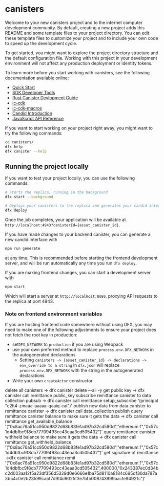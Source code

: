 # canisters

Welcome to your new canisters project and to the internet computer development community. By default, creating a new project adds this README and some template files to your project directory. You can edit these template files to customize your project and to include your own code to speed up the development cycle.

To get started, you might want to explore the project directory structure and the default configuration file. Working with this project in your development environment will not affect any production deployment or identity tokens.

To learn more before you start working with canisters, see the following documentation available online:

- [Quick Start](https://internetcomputer.org/docs/quickstart/quickstart-intro)
- [SDK Developer Tools](https://internetcomputer.org/docs/developers-guide/sdk-guide)
- [Rust Canister Devlopment Guide](https://internetcomputer.org/docs/rust-guide/rust-intro)
- [ic-cdk](https://docs.rs/ic-cdk)
- [ic-cdk-macros](https://docs.rs/ic-cdk-macros)
- [Candid Introduction](https://internetcomputer.org/docs/candid-guide/candid-intro)
- [JavaScript API Reference](https://erxue-5aaaa-aaaab-qaagq-cai.raw.icp0.io)

If you want to start working on your project right away, you might want to try the following commands:

```bash
cd canisters/
dfx help
dfx canister --help
```

## Running the project locally

If you want to test your project locally, you can use the following commands:

```bash
# Starts the replica, running in the background
dfx start --background

# Deploys your canisters to the replica and generates your candid interface
dfx deploy
```

Once the job completes, your application will be available at `http://localhost:4943?canisterId={asset_canister_id}`.

If you have made changes to your backend canister, you can generate a new candid interface with

```bash
npm run generate
```

at any time. This is recommended before starting the frontend development server, and will be run automatically any time you run `dfx deploy`.

If you are making frontend changes, you can start a development server with

```bash
npm start
```

Which will start a server at `http://localhost:8080`, proxying API requests to the replica at port 4943.

### Note on frontend environment variables

If you are hosting frontend code somewhere without using DFX, you may need to make one of the following adjustments to ensure your project does not fetch the root key in production:

- set`DFX_NETWORK` to `production` if you are using Webpack
- use your own preferred method to replace `process.env.DFX_NETWORK` in the autogenerated declarations
  - Setting `canisters -> {asset_canister_id} -> declarations -> env_override to a string` in `dfx.json` will replace `process.env.DFX_NETWORK` with the string in the autogenerated declarations
- Write your own `createActor` constructor

<!--  -->

<!-- commands -->

delete all canisters -> dfx canister delete --all -y
get public key -> dfx canister call remittance public_key
subscribe remittance canister to data collection pubsub -> dfx canister call remittance setup_subscribe '(principal "c2lt4-zmaaa-aaaaa-qaaiq-cai")'
publish new data from data canister to remittance canister -> dfx canister call data_collection publish
query remittance canister balance to make sure it gets the data -> dfx canister call remittance get_available_balance '("0x8ac76a51cc950d9822d68b83fe1ad97b32cd580d","ethereum:1","0x57c1d4dbfbc9f8cb77709493cc43eaa3cd505432")'
query remittance canister withheld balance to make sure it gets the data -> dfx canister call remittance get_withheld_balance '("0x8ac76a51cc950d9822d68b83fe1ad97b32cd580d","ethereum:1","0x57c1d4dbfbc9f8cb77709493cc43eaa3cd505432")'
get signature of remittance ->dfx canister call remittance remit '("0x8ac76a51cc950d9822d68b83fe1ad97b32cd580d","ethereum:1","0x57c1d4dbfbc9f8cb77709493cc43eaa3cd505432",400000,"0x243387ec0d34bc2d003aa12f5a23df356d5329d0e6666e1ba75d8110a8184c695df30da787a3b54c0e2b23599ca5f7d9f4d6025f3e7bf5008743899aacfe94921c")'
